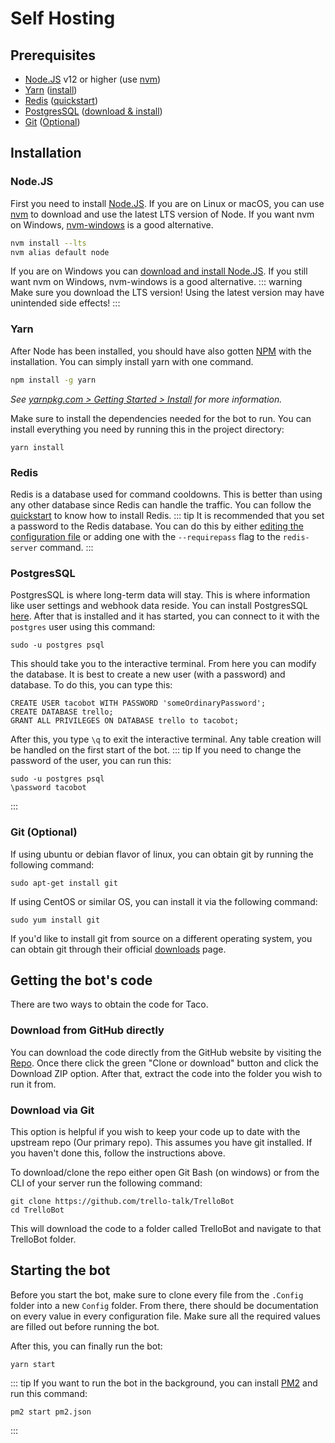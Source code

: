 # Self Hosting

## Prerequisites
- [Node.JS](https://nodejs.org/) v12 or higher (use [nvm](https://github.com/nvm-sh/nvm/blob/master/README.md))
- [Yarn](https://yarnpkg.com/) ([install](https://yarnpkg.com/getting-started/install))
- [Redis](https://redis.io/) ([quickstart](https://redis.io/topics/quickstart))
- [PostgresSQL](https://www.postgresql.org/) ([download & install](https://www.postgresql.org/download/))
- [Git](https://git-scm.com/downloads) ([Optional](#git))
## Installation

### Node.JS
First you need to install [Node.JS](https://nodejs.org/). If you are on Linux or macOS, you can use [nvm](https://github.com/nvm-sh/nvm/blob/master/README.md) to download and use the latest LTS version of Node. If you want nvm on Windows, [nvm-windows](https://github.com/coreybutler/nvm-windows) is a good alternative.
```sh
nvm install --lts
nvm alias default node
```

If you are on Windows you can [download and install Node.JS](https://nodejs.org/en/download/). If you still want nvm on Windows, nvm-windows is a good alternative.
::: warning
Make sure you download the LTS version! Using the latest version may have unintended side effects!
:::

### Yarn
After Node has been installed, you should have also gotten [NPM](https://www.npmjs.com/) with the installation. You can simply install yarn with one command.
```sh
npm install -g yarn
```
*See [yarnpkg.com > Getting Started > Install](https://yarnpkg.com/getting-started/install) for more information.*

Make sure to install the dependencies needed for the bot to run. You can install everything you need by running this in the project directory:
```
yarn install
```

### Redis
Redis is a database used for command cooldowns. This is better than using any other database since Redis can handle the traffic. You can follow the [quickstart](https://redis.io/topics/quickstart) to know how to install Redis.
::: tip
It is recommended that you set a password to the Redis database. You can do this by either [editing the configuration file](https://stackoverflow.com/questions/7537905/redis-set-a-password-for-redis#7548743) or adding one with the `--requirepass` flag to the `redis-server` command.
:::

### PostgresSQL
PostgresSQL is where long-term data will stay. This is where information like user settings and webhook data reside. You can install PostgresSQL [here](https://www.postgresql.org/download/). After that is installed and it has started, you can connect to it with the `postgres` user using this command:
```
sudo -u postgres psql
```

This should take you to the interactive terminal. From here you can modify the database. It is best to create a new user (with a password) and database. To do this, you can type this:
```
CREATE USER tacobot WITH PASSWORD 'someOrdinaryPassword';
CREATE DATABASE trello;
GRANT ALL PRIVILEGES ON DATABASE trello to tacobot;
```
After this, you type `\q` to exit the interactive terminal. Any table creation will be handled on the first start of the bot.
::: tip
If you need to change the password of the user, you can run this:
```
sudo -u postgres psql
\password tacobot
```
:::

### Git (Optional)

If using ubuntu or debian flavor of linux, you can obtain git by running the following command:
```
sudo apt-get install git
```

If using CentOS or similar OS, you can install it via the following command:
```
sudo yum install git
```

If you'd like to install git from source on a different operating system, you can obtain git through their official [downloads](https://git-scm.com/downloads) page.

## Getting the bot's code

There are two ways to obtain the code for Taco. 

### Download from GitHub directly

You can download the code directly from the GitHub website by visiting the [Repo](https://github.com/trello-talk/TrelloBot).
Once there click the green "Clone or download" button and click the Download ZIP option. After that, extract the code into the folder you wish to run it from.

### Download via Git

This option is helpful if you wish to keep your code up to date with the upstream repo (Our primary repo). This assumes you have git installed. If you haven't done this, follow the instructions above.

To download/clone the repo either open Git Bash (on windows) or from the CLI of your server run the following command:
```
git clone https://github.com/trello-talk/TrelloBot
cd TrelloBot
```

This will download the code to a folder called TrelloBot and navigate to that TrelloBot folder. 


## Starting the bot
Before you start the bot, make sure to clone every file from the `.Config` folder into a new `Config` folder. From there, there should be documentation on every value in every configuration file. Make sure all the required values are filled out before running the bot.

After this, you can finally run the bot:
```
yarn start
```

::: tip
If you want to run the bot in the background, you can install [PM2](https://pm2.keymetrics.io/docs/usage/quick-start/) and run this command:
```
pm2 start pm2.json
```
:::
